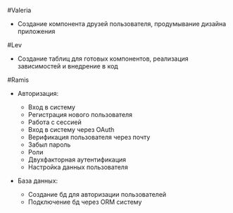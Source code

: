 #Valeria
- Создание компонента друзей пользователя, продумывание дизайна приложения

#Lev
- Создание таблиц для готовых компонентов, реализация зависимостей и внедрение в код

#Ramis
- Авторизация:
  * Вход в систему
  * Регистрация нового пользователя
  * Работа с сессией
  * Вход в систему через OAuth
  * Верификация пользователя через почту
  * Забыл пароль
  * Роли
  * Двухфакторная аутентификация
  * Настройка данных пользователя

- База данных:
  * Создание бд для авторизации пользователей
  * Подключение бд через ORM систему
 

